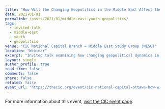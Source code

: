 ```yaml
---
title: "How Will the Changing Geopolitics in the Middle East Affect the Aspiration of its Youth?"
date: 2021-01-01
permalink: /posts/2021/01/middle-east-youth-geopolitics/
tags:
  - invited-talk
  - middle-east
  - youth
  - geopolitics
venue: "CIC National Capital Branch – Middle East Study Group (MESG)"
location: "Webinar"
excerpt: "Invited talk examining how changing geopolitical dynamics in the Middle East impact the aspirations and opportunities of young people in the region."
layout: single
author_profile: true
read_time: false
comments: false
share: false
related: false
event_url: "https://thecic.org/event/cic-national-capital-ottawa-how-will-the-changing-geopolitics-in-the-middle-east-affect-the-aspiration-of-its-youth-webinar/"
---
```


<p>For more information about this event, <a href="{{ page.event_url }}">visit the CIC event page</a>.</p>
